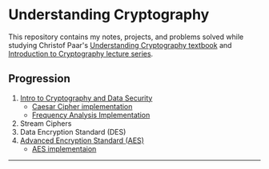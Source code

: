 # Understanding Cryptography

This repository contains my notes, projects, and problems solved while studying Christof Paar's [Understanding Cryptography textbook](www.cryptography-textbook.com) and [Introduction to Cryptography lecture series](https://www.youtube.com/@introductiontocryptography4223).  

## Progression

1. [Intro to Cryptography and Data Security](progression/1_intro)
    - [Caesar Cipher implementation](implementations/caesar_freqAnalysis/ciphers.hpp)
    - [Frequency Analysis Implementation](implementations/caesar_freqAnalysis/ciphers.hpp)
2. Stream Ciphers
3. Data Encryption Standard (DES)
4. [Advanced Encryption Standard (AES)](progression/4_AES/)
    - [AES implementaion](implementations/AES/)

---
